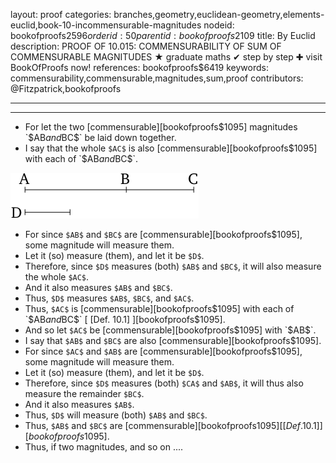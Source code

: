 layout: proof
categories: branches,geometry,euclidean-geometry,elements-euclid,book-10-incommensurable-magnitudes
nodeid: bookofproofs$2596
orderid: 50
parentid: bookofproofs$2109
title: By Euclid
description: PROOF OF 10.015: COMMENSURABILITY OF SUM OF COMMENSURABLE MAGNITUDES &#9733; graduate maths &#10004; step by step &#10010; visit BookOfProofs now!
references: bookofproofs$6419
keywords: commensurability,commensurable,magnitudes,sum,proof
contributors: @Fitzpatrick,bookofproofs

---


---



* For let the two [commensurable][bookofproofs$1095] magnitudes `$AB$` and `$BC$` be laid down together.
* I say that the whole `$AC$` is also [commensurable][bookofproofs$1095] with each of `$AB$` and `$BC$`.

![fig015e](https://github.com/bookofproofs/bookofproofs.github.io/blob/main/_sources/_assets/images/euclid/Book10/fig015e.png?raw=true)

* For since `$AB$` and `$BC$` are [commensurable][bookofproofs$1095], some magnitude will measure them.
* Let it (so) measure (them), and let it be `$D$`.
* Therefore, since `$D$` measures (both) `$AB$` and `$BC$`, it will also measure the whole `$AC$`.
* And it also measures `$AB$` and `$BC$`.
* Thus, `$D$` measures `$AB$`, `$BC$`, and `$AC$`.
* Thus, `$AC$` is [commensurable][bookofproofs$1095] with each of `$AB$` and `$BC$` [ [Def. 10.1] ][bookofproofs$1095].
* And so let `$AC$` be [commensurable][bookofproofs$1095] with `$AB$`.
* I say that `$AB$` and `$BC$` are also [commensurable][bookofproofs$1095].
* For since `$AC$` and `$AB$` are [commensurable][bookofproofs$1095], some magnitude will measure them.
* Let it (so) measure (them), and let it be `$D$`.
* Therefore, since `$D$` measures (both) `$CA$` and `$AB$`, it will thus also measure the remainder `$BC$`.
* And it also measures `$AB$`.
* Thus, `$D$` will measure (both) `$AB$` and `$BC$`.
* Thus, `$AB$` and `$BC$` are [commensurable][bookofproofs$1095] [ [Def. 10.1] ][bookofproofs$1095].
* Thus, if two magnitudes, and so on ....
